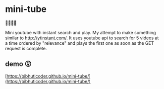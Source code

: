 # mini-tube 
:baby::baby::baby::baby:

Mini youtube with instant search and play. My attempt to make something similar to http://ytinstant.com/.
It uses youtube api to search for 5 videos at a time ordered by "relevance" and plays the first one as soon as the GET request is complete.

##  demo :open_mouth:

[https://bibhuticoder.github.io/mini-tube/](https://bibhuticoder.github.io/mini-tube/)
